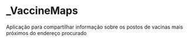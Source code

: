 # _VaccineMaps
Aplicação para compartilhar informação sobre os postos de vacinas mais próximos do endereço procurado
